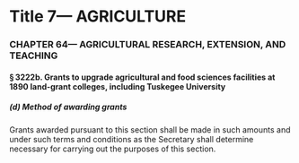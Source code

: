 
# Title 7— AGRICULTURE
### CHAPTER 64— AGRICULTURAL RESEARCH, EXTENSION, AND TEACHING
#### § 3222b. Grants to upgrade agricultural and food sciences facilities at 1890 land-grant colleges, including Tuskegee University
##### (d) Method of awarding grants

Grants awarded pursuant to this section shall be made in such amounts and under such terms and conditions as the Secretary shall determine necessary for carrying out the purposes of this section.
